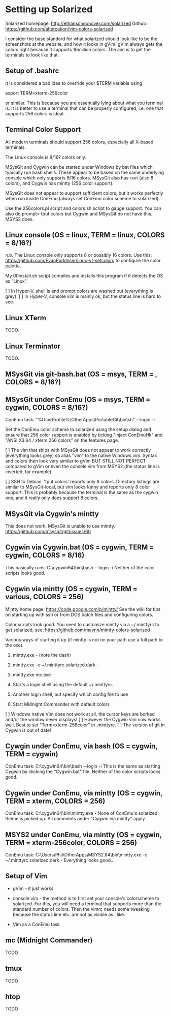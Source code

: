 Setting up Solarized
====================
Solarized homepage: http://ethanschoonover.com/solarized
          Github  : https://github.com/altercation/vim-colors-solarized

I consider the base standard for what solarized should look like to be
the screenshots at the website, and how it looks in gVim. gVim always
gets the colors right because it supports 16million colors. The aim is
to get the terminals to look like that.

Setup of .bashrc
----------------
It is considered a bad idea to override your $TERM variable using

  export TERM=xterm-256color

or similar. This is because you are essentially lying about what you terminal
is. It is better to use a terminal that can be properly configured, i.e.
one that supports 256 colors is ideal.


Terminal Color Support
----------------------
All modern terminals should support 256 colors, especially all X-based
terminals. 

The Linux console is 8/16? colors only.

MSysGit and Cygwin can be started under Windows by bat files which typically
run bash shells. These appear to be based on the same underlying console
which only supports 8/16 colors. MSysGit also has rxvt (also 8 colors), and
Cygwin has mintty (256 color support).

MSysGit does not appear to support sufficient colors, but it works perfectly
when run inside ConEmu (always set ConEmu color scheme to solarized).

Use the 256colors.pl script and colors.sh script to gauge support. You can
also do 
  prompt> tput colors
but Cygwin and MSysGit do not have this. MSYS2 does.


Linux console (OS = linux, TERM = linux, COLORS = 8/16?)
--------------------------------------------------------
n.b. The Linux console only supports 8 or possibly 16 colors.
Use this: https://github.com/EvanPurkhiser/linux-vt-setcolors
to configure the color palette.

My 00install.sh script compiles and installs this program if
it detects the OS as "Linux".

[ ] In Hyper-V, shell ls and prompt colors are washed out (everything is grey).
[ ] In Hyper-V, console vim is mainly ok, but the status line is hard to see.

Linux XTerm
-----------
TODO.

Linux Terminator
----------------
TODO.

MSysGit via git-bash.bat (OS = msys, TERM = , COLORS = 8/16?)
-------------------------------------------------------------

MSysGit under ConEmu (OS = msys, TERM = cygwin, COLORS = 8/16?)
-----------------------------------------------
ConEmu task: "%UserProfile%\OtherApps\PortableGit\bin\sh" --login -i

Set the ConEmu color scheme to solarized using the setup dialog and ensure
that 256 color support is enabled by ticking "Inject ConEmuHk"  and
"ANSI X3.64 / xterm 256 colors" on the features page.

[ ] The vim that ships with MSysGit does not appear to work correctly
    (everything looks grey) so alias "vim" to the native Windows vim.
    Syntax and colors then look very similar to gVim BUT STILL NOT
    PERFECT compared to gVim or even the console vim from MSYS2
    (the status line is inverted, for example).

[ ] SSH to Debian: 'tput colors' reports only 8 colors.
    Directory listings are similar to MSysGit-local, but vim looks
    funny and reports only 8 color support. This is probably
    because the terminal is the same as the cygwin one, and it really
    only does support 8 colors.

MSysGit via Cygwin's mintty
---------------------------
This does not work. MSysGit is unable to use mintty.
https://github.com/msysgit/git/issues/60

Cygwin via Cygwin.bat (OS = cygwin, TERM = cygwin, COLORS = 8/16)
-----------------------------------------------------------------
This basically runs: C:\cygwin64\bin\bash --login -i
Neither of the color scripts looks good.
 
Cygwin via mintty (OS = cygwin, TERM = various, COLORS = 256)
-------------------------------------------------------------
Mintty home page: https://code.google.com/p/mintty/
See the wiki for tips on starting up with ssh or from DOS batch files
and configuring colors.

Color scripts look good. You need to customize mintty via a ~/.minttyrc
to get solarized, see: https://github.com/mavnn/mintty-colors-solarized

Various ways of starting it up (if mintty is not on your path
use a full path to the exe).

1) mintty.exe -     (note the dash)
2) mintty.exe -c ~/.minttyrc.solarized.dark - 
3) mintty.exe mc.exe 
 
1) Starts a login shell using the default ~/.minttyrc.
2) Another login shell, but specify which config file to use
3) Start Midnight Commander with default colors

[ ] Windows native Vim does not work at all, the cursor keys
    are borked and/or the window never displays!
[ ] However the Cygwin vim now works well. Best to set 
    "Term=xterm-256color" in .minttyrc.
[ ] The version of git in Cygwin is out of date!

Cywgin under ConEmu, via bash (OS = cygwin, TERM = cygwin)
----------------------------------------------------------
ConEmu task: C:\cygwin64\bin\bash --login -i
This is the same as starting Cygwin by clicking the "Cygwin.bat"
file. Neither of the color scripts looks good.

Cygwin under ConEmu, via mintty (OS = cygwin, TERM = xterm, COLORS = 256)
-------------------------------------------------------------------------
ConEmu task: C:\cygwin64\bin\mintty.exe -
None of ConEmu's solarized theme is picked up.
All comments under "Cygwin via mintty" apply.

MSYS2 under ConEmu, via mintty (OS = cygwin, TERM = xterm-256color, COLORS = 256)
---------------------------------------------------------------------------------
ConEmu task: C:\Users\Phil\OtherApps\MSYS2.64\bin\mintty.exe -c ~/.minttyrc.solarized.dark -
Everything looks good...


Setup of Vim
------------
* gVim - it just works.

* console vim - the method is to first set your console's colorscheme
to solarized. For this, you will need a terminal that supports more
than the standard number of colors. Then the vimrc needs some tweaking
because the status line etc. are not as visible as I like.

* Vim as a ConEmu task

mc (Midnight Commander)
-----------------------
TODO

tmux
----
TODO

htop
----
TODO


